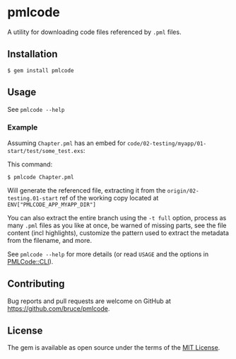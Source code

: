 # pmlcode

A utility for downloading code files referenced by `.pml` files.

## Installation

    $ gem install pmlcode

## Usage

See `pmlcode --help`

### Example

Assuming `Chapter.pml` has an embed for
`code/02-testing/myapp/01-start/test/some_test.exs`:

This command:

    $ pmlcode Chapter.pml

Will generate the referenced file, extracting it from the
`origin/02-testing.01-start` ref of the working copy located
at `ENV["PMLCODE_APP_MYAPP_DIR"]`

You can also extract the entire branch using the `-t full` option,
process as many `.pml` files as you like at once, be warned of missing
parts, see the file content (incl highlights), customize the
pattern used to extract the metadata from the filename, and more.

See `pmlcode --help` for more details (or read `USAGE`
and the options in [PMLCode::CLI](./lib/pmlcode/cli.rb)).

## Contributing

Bug reports and pull requests are welcome on GitHub at
https://github.com/bruce/pmlcode.

## License

The gem is available as open source under the terms of
the [MIT License](http://opensource.org/licenses/MIT).
